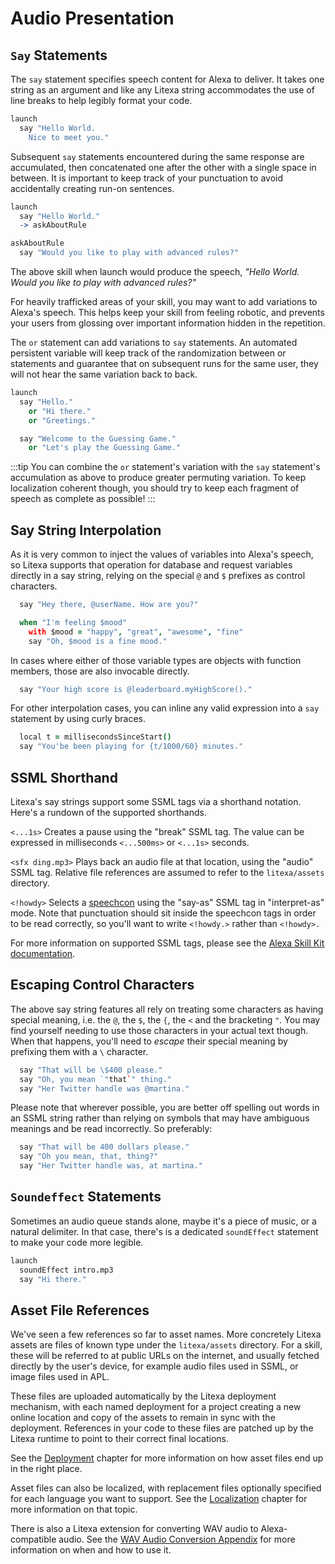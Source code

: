 # Audio Presentation

## `Say` Statements

The `say` statement specifies speech content for Alexa
to deliver. It takes one string as an argument and
like any Litexa string accommodates the use of
line breaks to help legibly format your code.

```coffeescript
launch
  say "Hello World.
    Nice to meet you."
```

Subsequent `say` statements encountered during the same
response are accumulated, then concatenated one after
the other with a single space in between.
It is important to keep track of your punctuation to
avoid accidentally creating run-on sentences.

```coffeescript
launch
  say "Hello World."
  -> askAboutRule

askAboutRule
  say "Would you like to play with advanced rules?"
```

The above skill when launch would produce the speech,
*"Hello World. Would you like to play with advanced rules?"*

For heavily trafficked areas of your skill, you may
want to add variations to Alexa's speech. This helps
keep your skill from feeling robotic, and prevents
your users from glossing over important information
hidden in the repetition.

The `or` statement can add variations to `say` statements.
An automated persistent variable will keep track of the
randomization between or statements and guarantee
that on subsequent runs for the same user, they will
not hear the same variation back to back.

```coffeescript
launch
  say "Hello."
    or "Hi there."
    or "Greetings."

  say "Welcome to the Guessing Game."
    or "Let's play the Guessing Game."
```

:::tip
You can combine the `or` statement's variation with the
`say` statement's accumulation as above to produce greater
permuting variation.
To keep localization coherent though, you should try to
keep each fragment of speech as complete as possible!
:::


## Say String Interpolation

As it is very common to inject the values of variables
into Alexa's speech, so Litexa supports that operation
for database and request variables directly in a say
string, relying on the special `@` and `$` prefixes as
control characters.

```coffeescript
  say "Hey there, @userName. How are you?"

  when "I'm feeling $mood"
    with $mood = "happy", "great", "awesome", "fine"
    say "Oh, $mood is a fine mood."
```

In cases where either of those variable types are
objects with function members, those are also invocable
directly.

```coffeescript
  say "Your high score is @leaderboard.myHighScore()."
```

For other interpolation cases, you can inline any valid
expression into a `say` statement by using curly braces.

```coffeescript
  local t = millisecondsSinceStart()
  say "You'be been playing for {t/1000/60} minutes."
```


## SSML Shorthand

Litexa's say strings support some SSML tags via a shorthand
notation. Here's a rundown of the supported shorthands.

`<...1s>` Creates a pause using the "break" SSML tag. The
value can be expressed in milliseconds `<...500ms>` or
`<...1s>` seconds.

`<sfx ding.mp3>` Plays back an audio file at that location,
using the "audio" SSML tag. Relative file references are
assumed to refer to the `litexa/assets` directory.

`<!howdy>` Selects a [speechcon][speechcon]
using the "say-as" SSML tag in "interpret-as" mode. Note
that punctuation should sit inside the speechcon tags in
order to be read correctly, so you'll want to write
`<!howdy.>` rather than `<!howdy>.`

For more information on supported SSML tags, please see the
[Alexa Skill Kit documentation][ssmltags].

[speechcon]: https://developer.amazon.com/docs/custom-skills/speech-synthesis-markup-language-ssml-reference.html#say-as
[ssmltags]: https://developer.amazon.com/docs/custom-skills/speech-synthesis-markup-language-ssml-reference.html

## Escaping Control Characters

The above say string features all rely on treating some
characters as having special meaning, i.e. the `@`, the
`$`, the `{`, the `<` and the bracketing `"`.
You may find yourself needing to use those characters in
your actual text though. When that happens, you'll need
to *escape* their special meaning by prefixing them with
a `\` character.

```coffeescript
  say "That will be \$400 please."
  say "Oh, you mean `"that`" thing."
  say "Her Twitter handle was @martina."
```

Please note that wherever possible, you are better off
spelling out words in an SSML string rather than relying on
symbols that may have ambiguous meanings and be read
incorrectly. So preferably:

```coffeescript
  say "That will be 400 dollars please."
  say "Oh you mean, that, thing?"
  say "Her Twitter handle was, at martina."
```


## `Soundeffect` Statements

Sometimes an audio queue stands alone, maybe it's a piece
of music, or a natural delimiter. In that case, there's is a
dedicated `soundEffect` statement to make your code more
legible.

```coffeescript
launch
  soundEffect intro.mp3
  say "Hi there."
```


## Asset File References

We've seen a few references so far to asset names. More
concretely Litexa assets are files of known type under
the `litexa/assets` directory. For a skill, these will be
referred to at public URLs on the internet, and usually
fetched directly by the user's device, for example audio
files used in SSML, or image files used in APL.

These files are uploaded automatically by the Litexa
deployment mechanism, with each named deployment for a
project creating a new online location and copy of the
assets to remain in sync with the deployment. References
in your code to these files are patched up by the Litexa
runtime to point to their correct final locations.

See the [Deployment](/book/deployment.md) chapter for
more information on how asset files end up in the right place.

Asset files can also be localized, with replacement
files optionally specified for each language you want
to support. See the [Localization](/book/localization.md)
chapter for more information on that topic.

There is also a Litexa extension for converting
WAV audio to Alexa-compatible audio. See the [WAV Audio
Conversion Appendix](/book/appendix-wav-conversion.md) for
more information on when and how to use it.
